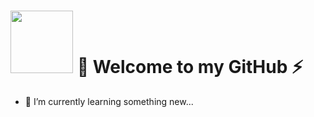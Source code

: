 # <img src = "https://media.giphy.com/media/2IudUHdI075HL02Pkk/giphy.gif" width ="100"/> 🔭 Welcome to my GitHub ⚡

- 🌱 I’m currently learning something new...



<!--
**JaenR18/JaenR18** is a ✨ _special_ ✨ repository because its `README.md` (this file) appears on your GitHub profile.

Here are some ideas to get you started:

- 🔭 I’m currently working on ...
- 🌱 I’m currently learning ...
- 👯 I’m looking to collaborate on ...
- 🤔 I’m looking for help with ...
- 💬 Ask me about ...
- 📫 How to reach me: ...
- 😄 Pronouns: ...
- ⚡ Fun fact: ...
-->

